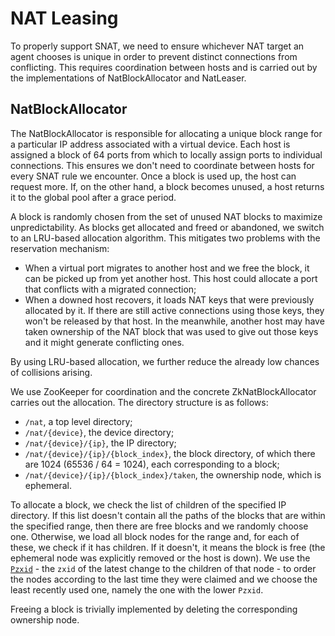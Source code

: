 # NAT Leasing

To properly support SNAT, we need to ensure whichever NAT target an agent chooses
is unique in order to prevent distinct connections from conflicting. This
requires coordination between hosts and is carried out by the implementations of
NatBlockAllocator and NatLeaser.

## NatBlockAllocator

The NatBlockAllocator is responsible for allocating a unique block range for
a particular IP address associated with a virtual device. Each host is assigned
a block of 64 ports from which to locally assign ports to individual connections.
This ensures we don't need to coordinate between hosts for every SNAT rule we
encounter. Once a block is used up, the host can request more. If, on the other
hand, a block becomes unused, a host returns it to the global pool after a grace
period.

A block is randomly chosen from the set of unused NAT blocks to maximize
unpredictability. As blocks get allocated and freed or abandoned, we switch to an
LRU-based allocation algorithm. This mitigates two problems with the reservation
mechanism:

 * When a virtual port migrates to another host and we free the block, it can be
   picked up from yet another host. This host could allocate a port that conflicts
   with a migrated connection;
 * When a downed host recovers, it loads NAT keys that were previously allocated
   by it. If there are still active connections using those keys, they won't be
   released by that host. In the meanwhile, another host may have taken ownership
   of the NAT block that was used to give out those keys and it might generate
   conflicting ones.

By using LRU-based allocation, we further reduce the already low chances of
collisions arising.

We use ZooKeeper for coordination and the concrete ZkNatBlockAllocator carries
out the allocation. The directory structure is as follows:

 * `/nat`, a top level directory;
 * `/nat/{device}`, the device directory;
 * `/nat/{device}/{ip}`, the IP directory;
 * `/nat/{device}/{ip}/{block_index}`, the block directory, of which there are
   1024 (65536 / 64 = 1024), each corresponding to a block;
 * `/nat/{device}/{ip}/{block_index}/taken`, the ownership node, which is
   ephemeral.

To allocate a block, we check the list of children of the specified IP directory.
If this list doesn't contain all the paths of the blocks that are within the
specified range, then there are free blocks and we randomly choose one.
Otherwise, we load all block nodes for the range and, for each of these, we check
if it has children. If it doesn't, it means the block is free (the ephemeral node
was explicitly removed or the host is down). We use the [`Pzxid`](https://github.com/apache/zookeeper/blob/trunk/src/zookeeper.jute#L40) -
the `zxid` of the latest change to the children of that node - to order the nodes
according to the last time they were claimed and we choose the least recently
used one, namely the one with the lower `Pzxid`.

Freeing a block is trivially implemented by deleting the corresponding ownership
node.
